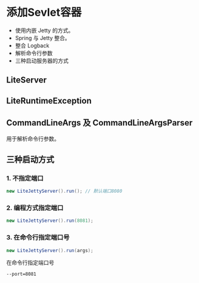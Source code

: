 # 添加Sevlet容器

* 使用内嵌 Jetty 的方式。
* Spring 与  Jetty 整合。
* 整合 Logback
* 解析命令行参数
* 三种启动服务器的方式

## LiteServer

## LiteRuntimeException

## CommandLineArgs 及 CommandLineArgsParser

用于解析命令行参数。

## 三种启动方式

### 1. 不指定端口

```java
new LiteJettyServer().run(); // 默认端口8080
```

### 2. 编程方式指定端口

```java
new LiteJettyServer().run(8081);
```

### 3. 在命令行指定端口号

```java
new LiteJettyServer().run(args);
```

在命令行指定端口号

```
--port=8081
```
